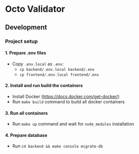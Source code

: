 # Octo Validator

## Development

### Project setup
#### 1. Prepare .env files

- Copy `.env.local` as `.env`:
    - `cp backend/.env.local backend/.env`
    - `cp frontend/.env.local frontend/.env`

#### 2. Install and run build the containers

- Install Docker (https://docs.docker.com/get-docker/)
- Run `make build` command to build all docker containers

#### 3. Run all containers

- Run `make up` command and wait for `node_modules` installation

#### 4. Prepare database

- Run `cd backend && make console migrate-db`